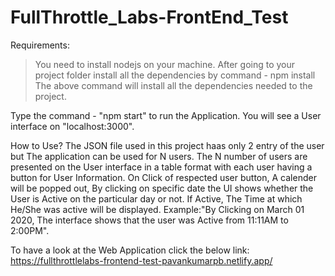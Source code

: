 # FullThrottle_Labs-FrontEnd_Test
Requirements:
  >You need to install nodejs on your machine.
After going to your project folder install all the dependencies by command - npm install
The above command will install all the dependencies needed to the project.

Type the command - "npm start" to run the Application.
You will see a User interface on "localhost:3000".

How to Use?
  The JSON file used in this project haas only 2 entry of the user but The application can be used for N users.
  The N number of users are presented on the User interface in a table format with each user having a button for User Information.
  On Click of respected user button, A calender will be popped out, By clicking on specific date the UI shows whether the User is Active on the particular day or not.
  If Active, The Time at which He/She was active will be displayed.
  Example:"By Clicking on March 01 2020, The interface shows that the user was Active from 11:11AM to 2:00PM".
  
To have a look at the Web Application click the below link:
  https://fullthrottlelabs-frontend-test-pavankumarpb.netlify.app/
  
